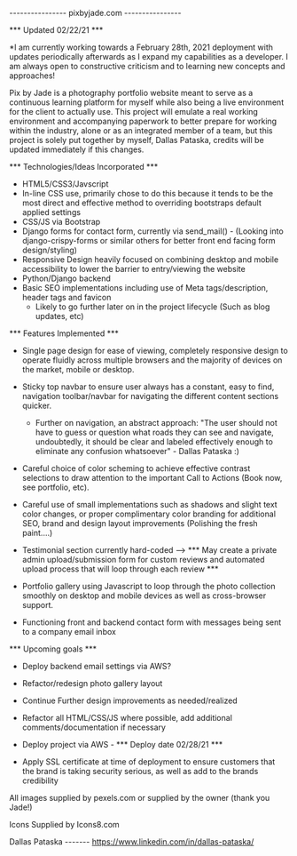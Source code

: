  ---------------- pixbyjade.com ----------------

*** Updated 02/22/21 ***

*I am currently working towards a February 28th, 2021 deployment with updates periodically afterwards as I expand my capabilities as a developer.  I am always open to constructive criticism and to learning new concepts and approaches! 

Pix by Jade is a photography portfolio website meant to serve as a continuous learning platform for myself while also being a live environment for the client to actually use.  This project will emulate a real working environment and accompanying paperwork to better prepare for working within the industry, alone or as an integrated member of a team, but this project is solely put together by myself, Dallas Pataska, credits will be updated immediately if this changes.  

*** Technologies/Ideas Incorporated ***
- HTML5/CSS3/Javscript
- In-line CSS use, primarily chose to do this because it tends to be the most direct and effective method to overriding bootstraps default applied settings
- CSS/JS via Bootstrap
- Django forms for contact form, currently via send_mail() - (Looking into django-crispy-forms or similar others for better front end facing form design/styling)
- Responsive Design heavily focused on combining desktop and mobile accessibility to lower the barrier to entry/viewing the website
- Python/Django backend
- Basic SEO implementations including use of Meta tags/description, header tags and favicon
  - Likely to go further later on in the project lifecycle (Such as blog updates, etc)


*** Features Implemented ***
- Single page design for ease of viewing, completely responsive design to operate fluidly across multiple browsers and the majority of devices on the market, mobile or desktop.

- Sticky top navbar to ensure user always has a constant, easy to find, navigation toolbar/navbar for navigating the different content sections    quicker.   
  - Further on navigation, an abstract approach: "The user should not have to guess or question what roads they can see and navigate, undoubtedly, it should be clear and labeled effectively enough to eliminate any confusion whatsoever" - Dallas Pataska :) 

- Careful choice of color scheming to achieve effective contrast selections to draw attention to the important Call to Actions (Book now, see portfolio, etc).
- Careful use of small implementations such as shadows and slight text color changes, or proper complimentary color branding for additional SEO, brand and design layout improvements (Polishing the fresh paint....)

- Testimonial section currently hard-coded --> *** May create a private admin upload/submission form for custom reviews and automated upload process that will loop through each review ***

- Portfolio gallery using Javascript to loop through the photo collection smoothly on desktop and mobile devices as well as cross-browser support.

- Functioning front and backend contact form with messages being sent to a company email inbox 

*** Upcoming goals ***
- Deploy backend email settings via AWS?

- Refactor/redesign photo gallery layout

- Continue Further design improvements as needed/realized

- Refactor all HTML/CSS/JS where possible, add additional comments/documentation if necessary

- Deploy project via AWS - *** Deploy date 02/28/21 ***
- Apply SSL certificate at time of deployment to ensure customers that the brand is taking security serious, as well as add to the brands credibility




All images supplied by pexels.com or supplied by the owner (thank you Jade!)

Icons Supplied by Icons8.com
  

Dallas Pataska ------- https://www.linkedin.com/in/dallas-pataska/

